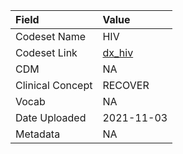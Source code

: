 |Field            |Value      |
|:----------------|:----------|
|Codeset Name     |HIV        |
|Codeset Link     |[dx_hiv](https://github.com/PEDSnet/Variable-Dictionary/blob/main/conditions/dx_hiv.csv)|
|CDM              |NA         |
|Clinical Concept |RECOVER    |
|Vocab            |NA         |
|Date Uploaded    |2021-11-03 |
|Metadata         |NA         |
